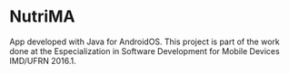 # NutriMA

App developed with Java for AndroidOS. This project is part of the work done at the Especialization
in Software Development for Mobile Devices IMD/UFRN 2016.1.
